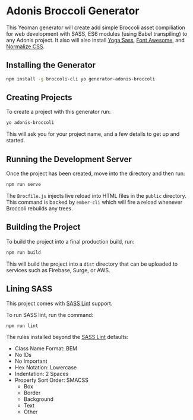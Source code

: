 # Adonis Broccoli Generator

This Yeoman generator will create add simple Broccoli asset compiliation for web development with SASS, ES6 modules (using Babel transpiling) to any Adonis project.
It also will also install [Yoga Sass](http://rtablada.github.io/yoga-sass), [Font Awesome](http://fontawesome.io), and [Normalize CSS](https://necolas.github.io/normalize.css/).

## Installing the Generator

```bash
npm install -g broccoli-cli yo generator-adonis-broccoli
```

## Creating Projects

To create a project with this generator run:

```bash
yo adonis-broccoli
```

This will ask you for your project name, and a few details to get up and started.

## Running the Development Server

Once the project has been created, move into the directory and then run:

```bash
npm run serve
```

The `Brocfile.js` injects live reload into HTML files in the `public` directory.
This command is backed by `ember-cli` which will fire a reload whenever Broccoli rebuilds any trees.

## Building the Project

To build the project into a final production build, run:

```bash
npm run build
```

This will build the project into a `dist` directory that can be uploaded to services such as Firebase, Surge, or AWS.

## Lining SASS

This project comes with [SASS Lint](https://github.com/sasstools/sass-lint) support.

To run SASS lint, run the command:

```bash
npm run lint
```

The rules installed beyond the [SASS Lint](https://github.com/sasstools/sass-lint/blob/master/lib/config/sass-lint.yml) defaults:

* Class Name Format: BEM
* No IDs
* No Important
* Hex Notation: Lowercase
* Indentation: 2 Spaces
* Property Sort Order: SMACSS
  - Box
  - Border
  - Background
  - Text
  - Other
